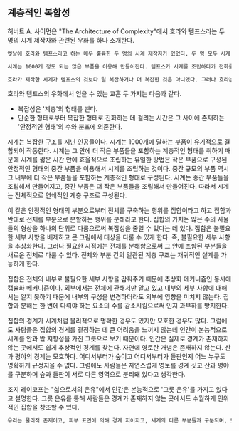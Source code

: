 ## 계층적인 복합성
허버트 A. 사이먼은 "The Architecture of Complexity"에서 호라와 템프스라는 두 명의 시계 제작자와 관련된 우화를 하나 소개한다.

```txt
옛날에 호라와 템프스라고 하는 매우 훌륭한 두 명의 시계 제작자가 있었다. 두 명 모두 시계 제작에 있어 명성이 드높았고 시계를 주문하려는 수많은 고객으로 인해 작업실의 전화가 쉴 틈 없이 울려댔다. 그러나 호라의 가게는 번창한 반면 템프스의 가게는 적자를 면치 못하다가 끝내 문을 닫고 말았다. 이유가 뭘까?

시계는 1000개 정도 되는 많은 부품을 이용해 만들어진다. 템프스가 시계를 조립하다가 전화를 받기 위해 조립 중인 시계를 내려 놓으면 기껏 조립해 놓은 시계의 부품들은 즉시 조각조각 떨어져 나갔다. 전화 통화가 끝난 후 템프스는 어쩔 수 없이 한숨을 쉬며 처음부터 다시 부품을 조립해야만 했다. 고객들이 템프스의 시계를 선호하면 선호할수록 더 많은 전화가 걸려왔고 전화가 걸려오면 걸려올수록 템프스가 처음부터 다시 작업해야 하는 횟수가 많아졌다. 템프스는 방해받지 않고 시계를 완성할 수 있는 시간을 확보가기가 점점 더 어려워졌다.

호라가 제작한 시계가 템프스의 것보다 덜 복잡하거나 더 복잡한 것은 아니었다. 그러나 호라는 10개의 기본 부품을 모아 하나의 조립 부품을 구성했다. 다시 그 조립 부품을 10개 정도 모아 더 큰 조립 부품을 만들었고 최종적으로 10개의 더 큰 조립부품을 모아 시계를 완성했다. 따라서 호라가 전화를 받기 위해 조립 중인 시계를 내려놓더라도 전체 작업 중에서 적은 부분만을 잃을 수 있었고, 템프스가 시계를 조립하는 데 걸린 시간보다 상대적으로 짧은 시간에 시게를 조립할 수 있었다.
```

호라와 템프스의 우화에서 얻을 수 있는 교훈 두 가지는 다음과 같다.

- 복잡성은 '계층'의 형태를 띤다.
- 단순한 형태로부터 복잡한 형태로 진화하는 데 걸리는 시간은 그 사이에 존재하는 '안정적인 형태'의 수와 분포에 의존한다.

시계는 복잡한 구조를 지닌 인공물이다. 시계는 1000개에 달하는 부품이 유기적으로 결합되어 작동한다. 시계는 그 안에 더 작은 부품들을 포함하는 계층적인 형태를 취하기 때문에 시계를 짧은 시간 안에 효율적으로 조립하는 유일한 방법은 작은 부품으로 구성된 안정적인 형태의 중간 부품을 이용해서 시계를 조립하는 것이다. 중간 규모의 부품 역시 그 내부에 더 작은 부품들을 포함하는 계층적인 형태로 구성된다. 시계는 중간 부품들을 조립해서 만들어지고, 중간 부품은 더 작은 부품들을 조립해서 만들어진다. 따라서 시계는 전체적으로 연쇄적인 계층 구조로 구성된다.

이 같은 안정적인 형태의 부분으로부터 전체를 구축하는 행위를 집합이라고 하고 집합과 반대로 전체를 부분으로 분할하는 행위를 분해라고 한다. 집합의 가치는 많은 수의 사물들의 형상을 하나의 단위로 다룸으로써 복잡성을 줄일 수 있다는 데 있다. 집합은 불필요한 세부 사항을 배제하고 큰 그림에서 대상을 다룰 수 있게 한다. 즉, 불필요한 세부 사항을 추상화한다. 그러나 필요한 시점에는 전체를 분해함으로써 그 안에 포함된 부분들을 새로운 전체로 다룰 수 있다. 전체와 부분 간의 일관된 계층 구조는 재귀적인 설계를 가능하게 한다.

집합은 전체의 내부로 불필요한 세부 사항을 감춰주기 때문에 추상화 메커니즘인 동시에 캡슐화 메커니즘이다. 외부에서는 전체에 관해서만 알고 있고 내부의 세부 사항에 대해서는 알지 못하기 때문에 내부의 구성을 변경하더라도 외부에 영향을 미치지 않는다. 집합과 분해는 한 번에 다뤄야 하는 요소의 수를 감소시킴으로써 인지 과부하를 방지한다.

집합의 경계가 시계처럼 물리적으로 명확한 경우도 있지만 모호한 경우도 많다. 그럼에도 사람들은 집합의 경게를 결정하는 데 큰 어려움을 느끼지 않는데 인간이 본능적으로 세계를 안과 밖 지향성을 가진 그릇으로 보기 때문이다. 인간은 실제로 경계가 존재하지 않는 곳에서도 쉽게 추상적인 경계를 찾는다. 자연에 영토란 개념은 존재하지 않는다. 산과 평야의 경계는 모호하다. 어디서부터가 숲이고 어디서부터가 들판인지 어느 누구도 명확하게 규정지을 수 없다. 그럼에도 사람들은 자연스럽게 영토를 경계 짓고 산과 평야를 구분하며 숲과 들판이 서로 다른 영역으로 분리돼 있다고 생각한다.

조지 레이코프는 "삶으로서의 은유"에서 인간은 본능적으로 '그릇 은유'를 가지고 있다고 설명한다. 그릇 은유를 통해 사람들은 경계가 존재하지 않는 곳에서도 수월하게 인위적인 집합을 창조할 수 있다.

```txt
우리는 물리적 존재이고, 피부 표면에 의해 경계 지어지고, 세계의 다른 부분들과 구분되며, 또한 세계의 다른 부분을 우리의 밖에 있는 것으로 경험한다. 우리들 각각은 경계 짓는 표면과 안-밖 지향성을 지닌 하나의 그릇이다. ... 그래서 우리는 다른 대상도 역시 그릇으로 간주한다. 방이나 집은 분명한 그릇이다. 방에서 방으로 이동하는 것은 한 그릇에서 나와 다른 그릇으로 이동하는 것, 즉 방 안에서 나와서 다른 방 안으로 들어가는 것이다. 우리가 바윗 고에 무엇이 있는가를 보려고 그 바위를 깨트릴 때처럼 우리는 심지어 고체의 대상조차도 그릇 지향성을 부과한다. 또한 우리는 자연 환경에도 그릇 지향성을 부과한다. ... 숲 안의 벌목지는 우리가 자연적인 경계로 지각할 수 있는 무엇 - 나무가 다소 적어지고, 벌목지가 시작되는 경계가 불분명한 지역 - 을 가지고 있다. 그러나 심지어 그릇을 정의한다고 볼 수 있는 어떤 자연적인 물리적 경계가 없는 경우조차도 우리는 담이나 울타리, 추상적인 선이나 평면 등 어떤 것으로든 경계를 부과한다. 즉, 그것이 안쪽과 경계 짓는 표면을 갖게끔 영토를 구분한다. 인간의 본능 중에 영토 소유욕보다 기본적인 것은 거의 없다. 그래서 어떤 영토를 그렇게 정의하고, 그 영토 주변에 경계를 정하는 것은 양화 행동이다[Lakoff 2002].
```